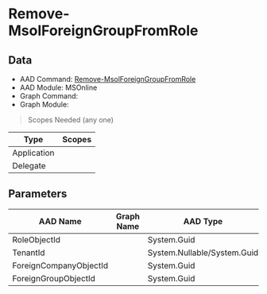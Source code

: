 # Remove-MsolForeignGroupFromRole

> 

## Data

+ AAD Command: [Remove-MsolForeignGroupFromRole](https://docs.microsoft.com/en-us/powershell/module/MSOnline/Remove-MsolForeignGroupFromRole)
+ AAD Module: MSOnline
+ Graph Command: []()
+ Graph Module: 

> Scopes Needed (any one)

|Type|Scopes|
|---|---|
|Application||
|Delegate||

## Parameters

|AAD Name|Graph Name|AAD Type|Graph Type|Infos|
|---|---|---|---|---|
|RoleObjectId||System.Guid|||
|TenantId||System.Nullable/System.Guid|||
|ForeignCompanyObjectId||System.Guid|||
|ForeignGroupObjectId||System.Guid|||

